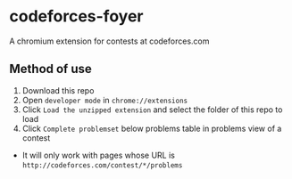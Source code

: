 # codeforces-foyer

A chromium extension for contests at codeforces.com

## Method of use

1. Download this repo
2. Open `developer mode` in `chrome://extensions`
3. Click `Load the unzipped extension` and select the folder of this repo to load
4. Click `Complete problemset` below problems table in problems view of a contest  
  - It will only work with pages whose URL is `http://codeforces.com/contest/*/problems`
